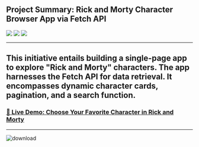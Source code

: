 ## Project Summary: Rick and Morty Character Browser App via Fetch API


![](https://skillicons.dev/icons?i=javascript)
![](https://skillicons.dev/icons?i=css)
![](https://skillicons.dev/icons?i=html)

----------------------------------
This initiative entails building a single-page app to explore "Rick and Morty" characters. The app harnesses the Fetch API for data retrieval. It encompasses dynamic character cards, pagination, and a search function.
--------------------------------------------

### [🎯 Live Demo: Choose Your Favorite Character in Rick and Morty](https://maryhbb.github.io/rick-and-morty/)


---------

![download](https://github.com/maryhbb/rick-and-morty/assets/76174247/725f1284-dccd-4a35-a440-646bc78b9a60)

